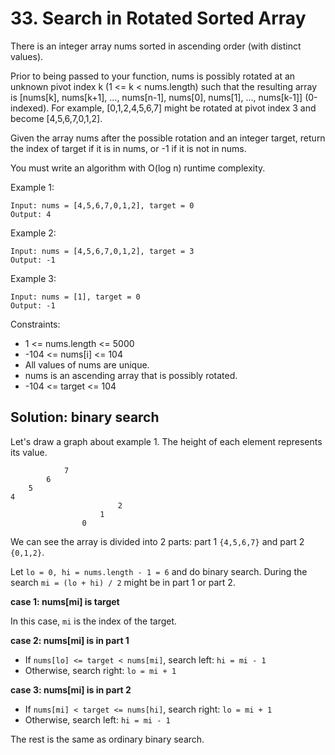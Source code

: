 # 33. Search in Rotated Sorted Array
There is an integer array nums sorted in ascending order (with distinct values).

Prior to being passed to your function, nums is possibly rotated at an unknown pivot index k (1 <= k < nums.length) such that the resulting array is [nums[k], nums[k+1], ..., nums[n-1], nums[0], nums[1], ..., nums[k-1]] (0-indexed). For example, [0,1,2,4,5,6,7] might be rotated at pivot index 3 and become [4,5,6,7,0,1,2].

Given the array nums after the possible rotation and an integer target, return the index of target if it is in nums, or -1 if it is not in nums.

You must write an algorithm with O(log n) runtime complexity.

Example 1:

    Input: nums = [4,5,6,7,0,1,2], target = 0
    Output: 4

Example 2:

    Input: nums = [4,5,6,7,0,1,2], target = 3
    Output: -1

Example 3:

    Input: nums = [1], target = 0
    Output: -1

Constraints:

* 1 <= nums.length <= 5000
* -104 <= nums[i] <= 104
* All values of nums are unique.
* nums is an ascending array that is possibly rotated.
* -104 <= target <= 104

## Solution: binary search
Let's draw a graph about example 1. The height of each element represents its value.

```
            7
        6
    5
4
                        2
                    1
                0
```

We can see the array is divided into 2 parts: part 1 `{4,5,6,7}` and part 2 `{0,1,2}`.

Let `lo = 0, hi = nums.length - 1 = 6` and do binary search. During the search `mi = (lo + hi) / 2` might be in part 1 or part 2.

**case 1: nums[mi] is target**

In this case, `mi` is the index of the target.

**case 2: nums[mi] is in part 1**

- If `nums[lo] <= target < nums[mi]`, search left: `hi = mi - 1`
- Otherwise, search right: `lo = mi + 1`

**case 3: nums[mi] is in part 2**

- If `nums[mi] < target <= nums[hi]`, search right: `lo = mi + 1`
- Otherwise, search left: `hi = mi - 1`

The rest is the same as ordinary binary search.
